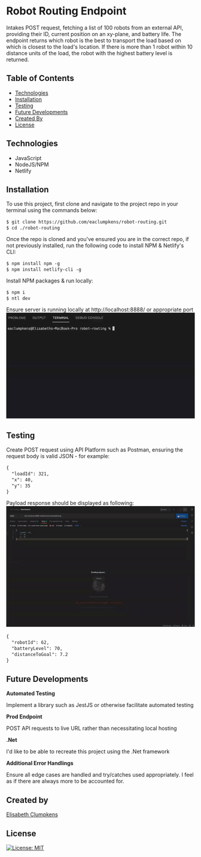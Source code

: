# Robot Routing Endpoint
Intakes POST request, fetching a list of 100 robots from an external API, providing their ID, current position on an xy-plane, and battery life. The endpoint returns which robot is the best to transport the load based on which is closest to the load's location. If there is more than 1 robot within 10 distance units of the load, the robot with the highest battery level is returned.

## Table of Contents

- [Technologies](#technologies)
- [Installation](#installation)
- [Testing](#testing)
- [Future Developments](#future-developments)
- [Created By](#created-by)
- [License](#license)

## Technologies

- JavaScript
- NodeJS/NPM
- Netlify

## Installation

To use this project, first clone and navigate to the project repo in your terminal using the commands below:

```
$ git clone https://github.com/eaclumpkens/robot-routing.git
$ cd ./robot-routing
```

Once the repo is cloned and you've ensured you are in the correct repo, if not previously installed, run the following code to install NPM & Netlify's CLI:

```
$ npm install npm -g
$ npm install netlify-cli -g
```

Install NPM packages & run locally:

```
$ npm i
$ ntl dev
```

Ensure server is running locally at http://localhost:8888/ or appropriate port
![Run Locally](media/localhost.gif)


## Testing

Create POST request using API Platform such as Postman, ensuring the request body is valid JSON - for example:

```
{
  "loadId": 321,
  "x": 40,
  "y": 35
}
```

Payload response should be displayed as following: 
![Postman](media/postman.gif)


```
{
  "robotId": 62,
  "batteryLevel": 70,
  "distanceToGoal": 7.2
}
```

## Future Developments

**Automated Testing**

Implement a library such as JestJS or otherwise facilitate automated testing

**Prod Endpoint**

POST API requests to live URL rather than necessitating local hosting

**.Net**

I'd like to be able to recreate this project using the .Net framework

**Additional Error Handlings**

Ensure all edge cases are handled and try/catches used appropriately. I feel as if there are always more to be accounted for.


## Created by

[Elisabeth Clumpkens](mailto:eaclumpkens@gmail.com)

## License

[![License: MIT](https://img.shields.io/badge/License-MIT-yellow.svg)](https://opensource.org/licenses/MIT)
